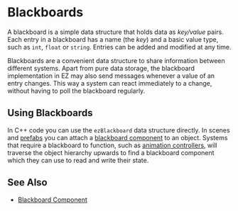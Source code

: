 # Blackboards

A blackboard is a simple data structure that holds data as *key/value* pairs. Each entry in a blackboard has a name (the *key*) and a basic value type, such as `int`, `float` or `string`. Entries can be added and modified at any time.

Blackboards are a convenient data structure to share information between different systems. Apart from pure data storage, the blackboard implementation in EZ may also send messages whenever a value of an entry changes. This way a system can react immediately to a change, without having to poll the blackboard regularly.

## Using Blackboards

In C++ code you can use the `ezBlackboard` data structure directly. In scenes and [prefabs](../prefabs/prefabs-overview.md) you can attach a [blackboard component](blackboard-component.md) to an object. Systems that require a blackboard to function, such as [animation controllers](../animation/skeletal-animation/animation-controller/animation-controller-component.md), will traverse the object hierarchy upwards to find a blackboard component which they can use to read and write their state.

## See Also


* [Blackboard Component](blackboard-component.md)
